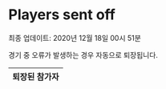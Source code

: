 # Players sent off
최종 업데이트: 2020년 12월 18일 00시 51분


경기 중 오류가 발생하는 경우 자동으로 퇴장됩니다.


| 퇴장된 참가자 |
|:---:|